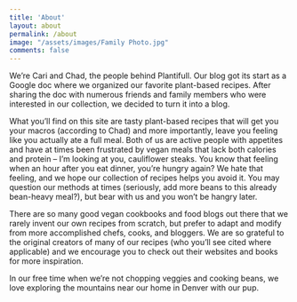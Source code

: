 ```yaml
---
title: 'About'
layout: about
permalink: /about
image: "/assets/images/Family Photo.jpg"
comments: false
---
```


We’re Cari and Chad, the people behind Plantifull. Our blog got its start as a Google doc 
where we organized our favorite plant-based recipes. After sharing the doc with numerous 
friends and family members who were interested in our collection, we decided to turn it 
into a blog.

What you’ll find on this site are tasty plant-based recipes that will get you your macros 
(according to Chad) and more importantly, leave you feeling like you actually ate a full meal. 
Both of us are active people with appetites and have at times been frustrated by vegan meals 
that lack both calories and protein – I’m looking at you, cauliflower steaks. You know that 
feeling when an hour after you eat dinner, you’re hungry again? We hate that feeling, and we 
hope our collection of recipes helps you avoid it. You may question our methods at times 
(seriously, add more beans to this already bean-heavy meal?), but bear with us and you won’t 
be hangry later.

There are so many good vegan cookbooks and food blogs out there that we rarely invent our 
own recipes from scratch, but prefer to adapt and modify from more accomplished chefs, 
cooks, and bloggers. We are so grateful to the original creators of many of our recipes 
(who you’ll see cited where applicable) and we encourage you to check out their websites 
and books for more inspiration.

In our free time when we’re not chopping veggies and cooking beans, we love exploring 
the mountains near our home in Denver with our pup.
